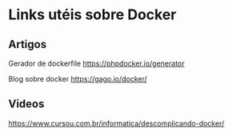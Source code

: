 # Links utéis sobre Docker

## Artigos

Gerador de dockerfile https://phpdocker.io/generator

Blog sobre docker https://gago.io/docker/


## Videos

https://www.cursou.com.br/informatica/descomplicando-docker/

